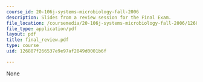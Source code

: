 ```yaml
---
course_id: 20-106j-systems-microbiology-fall-2006
description: Slides from a review session for the Final Exam.
file_location: /coursemedia/20-106j-systems-microbiology-fall-2006/126887f266537e9e97af2849d0001b6f_final_review.pdf
file_type: application/pdf
layout: pdf
title: final_review.pdf
type: course
uid: 126887f266537e9e97af2849d0001b6f

---
```

None